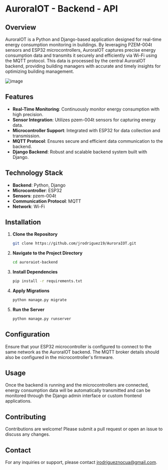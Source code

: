 # AuroraIOT - Backend - API

## Overview

AuroraIOT is a Python and Django-based application designed for real-time energy consumption monitoring in buildings. By leveraging PZEM-004t sensors and ESP32 microcontrollers, AuroraIOT captures precise energy consumption data and transmits it securely and efficiently via Wi-Fi using the MQTT protocol. This data is processed by the central AuroraIOT backend, providing building managers with accurate and timely insights for optimizing building management.


![image](https://github.com/user-attachments/assets/7edb3edf-1566-4256-ac5b-6c0dbe2b16c5)


## Features

- **Real-Time Monitoring**: Continuously monitor energy consumption with high precision.
- **Sensor Integration**: Utilizes pzem-004t sensors for capturing energy data.
- **Microcontroller Support**: Integrated with ESP32 for data collection and transmission.
- **MQTT Protocol**: Ensures secure and efficient data communication to the backend.
- **Django Backend**: Robust and scalable backend system built with Django.

## Technology Stack

- **Backend**: Python, Django
- **Microcontroller**: ESP32
- **Sensors**: pzem-004t
- **Communication Protocol**: MQTT
- **Network**: Wi-Fi

## Installation

1. **Clone the Repository**

   ```bash
   git clone https://github.com/jrodriguez19/AuroraIOT.git
   ```

2. **Navigate to the Project Directory**

   ```bash
   cd auroraiot-backend
   ```

3. **Install Dependencies**

   ```bash
   pip install -r requirements.txt
   ```

4. **Apply Migrations**

   ```bash
   python manage.py migrate
   ```

5. **Run the Server**

   ```bash
   python manage.py runserver
   ```

## Configuration

Ensure that your ESP32 microcontroller is configured to connect to the same network as the AuroraIOT backend. The MQTT broker details should also be configured in the microcontroller's firmware.

## Usage

Once the backend is running and the microcontrollers are connected, energy consumption data will be automatically transmitted and can be monitored through the Django admin interface or custom frontend applications.

## Contributing

Contributions are welcome! Please submit a pull request or open an issue to discuss any changes.

## Contact

For any inquiries or support, please contact [jrodrigueznocua@gmail.com](mailto:your-email@example.com).

